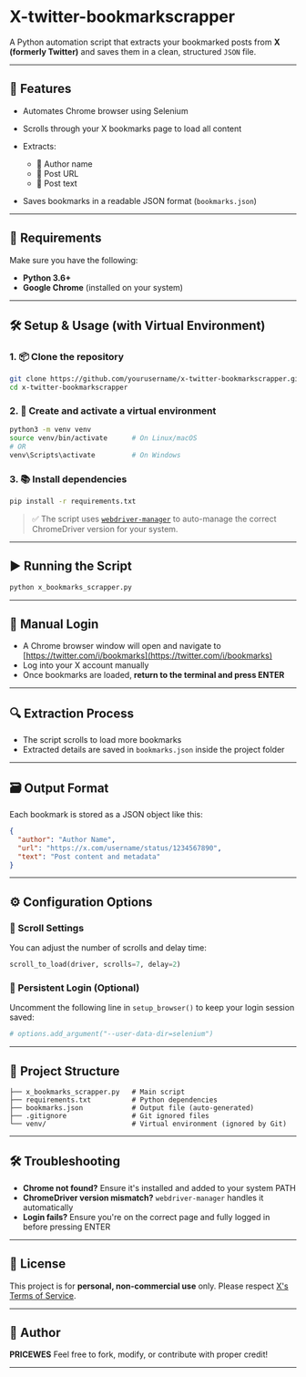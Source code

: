 #  X-twitter-bookmarkscrapper

A Python automation script that extracts your bookmarked posts from **X (formerly Twitter)** and saves them in a clean, structured `JSON` file.

---

## 🚀 Features

* Automates Chrome browser using Selenium
* Scrolls through your X bookmarks page to load all content
* Extracts:

  * 🧑 Author name
  * 🔗 Post URL
  * 📝 Post text
* Saves bookmarks in a readable JSON format (`bookmarks.json`)

---

## 🧰 Requirements

Make sure you have the following:

* **Python 3.6+**
* **Google Chrome** (installed on your system)

---

## 🛠️ Setup & Usage (with Virtual Environment)

### 1. 📦 Clone the repository

```bash
git clone https://github.com/yourusername/x-twitter-bookmarkscrapper.git
cd x-twitter-bookmarkscrapper
```

### 2. 🧪 Create and activate a virtual environment

```bash
python3 -m venv venv
source venv/bin/activate      # On Linux/macOS
# OR
venv\Scripts\activate         # On Windows
```

### 3. 📚 Install dependencies

```bash
pip install -r requirements.txt
```

> ✅ The script uses [`webdriver-manager`](https://github.com/SergeyPirogov/webdriver_manager) to auto-manage the correct ChromeDriver version for your system.

---

## ▶️ Running the Script

```bash
python x_bookmarks_scrapper.py
```

---

## 🔐 Manual Login

* A Chrome browser window will open and navigate to [https://twitter.com/i/bookmarks](https://twitter.com/i/bookmarks)
* Log into your X account manually
* Once bookmarks are loaded, **return to the terminal and press ENTER**

---

## 🔍 Extraction Process

* The script scrolls to load more bookmarks
* Extracted details are saved in `bookmarks.json` inside the project folder

---

## 🗃️ Output Format

Each bookmark is stored as a JSON object like this:

```json
{
  "author": "Author Name",
  "url": "https://x.com/username/status/1234567890",
  "text": "Post content and metadata"
}
```

---

## ⚙️ Configuration Options

### 🔁 Scroll Settings

You can adjust the number of scrolls and delay time:

```python
scroll_to_load(driver, scrolls=7, delay=2)
```

### 🧠 Persistent Login (Optional)

Uncomment the following line in `setup_browser()` to keep your login session saved:

```python
# options.add_argument("--user-data-dir=selenium")
```

---

## 📁 Project Structure

```text
├── x_bookmarks_scrapper.py   # Main script
├── requirements.txt          # Python dependencies
├── bookmarks.json            # Output file (auto-generated)
├── .gitignore                # Git ignored files
└── venv/                     # Virtual environment (ignored by Git)
```

---

## 🛠️ Troubleshooting

* **Chrome not found?** Ensure it's installed and added to your system PATH
* **ChromeDriver version mismatch?** `webdriver-manager` handles it automatically
* **Login fails?** Ensure you're on the correct page and fully logged in before pressing ENTER

---

## 📄 License

This project is for **personal, non-commercial use** only. Please respect [X's Terms of Service](https://twitter.com/en/tos).

---

## 👤 Author

**PRICEWES**
Feel free to fork, modify, or contribute with proper credit!

---
